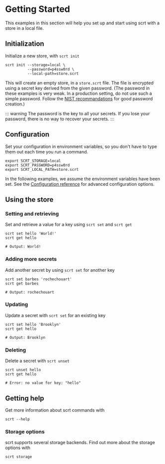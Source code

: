 # Getting Started

This examples in this section will help you set up and start using scrt with a store in a local file.

## Initialization

Initialize a new store, with `scrt init`

```shell
scrt init --storage=local \
          --password=p4ssw0rd \
          --local-path=store.scrt
```

This will create an empty store, in a `store.scrt` file. The file is encrypted using a secret key derived from the given password. (The password in these examples is very weak. In a production setting, do not use such a simple password. Follow the [NIST recommandations](https://auth0.com/blog/dont-pass-on-the-new-nist-password-guidelines/) for good password creation.)

::: warning
The password is the key to all your secrets. If you lose your password, there is no way to recover your secrets.
:::

## Configuration

Set your configuration in environment variables, so you don't have to type them out each time you run a command.

```shell
export SCRT_STORAGE=local
export SCRT_PASSWORD=p4ssw0rd
export SCRT_LOCAL_PATH=store.scrt
```

In the following examples, we assume the environment variables have been set. See the [Configuration reference](/guide/configuration.md) for advanced configuration options.

## Using the store

### Setting and retrieving

Set and retrieve a value for a key using `scrt set` and `scrt get`

```shell
scrt set hello 'World!'
scrt get hello

# Output: World!
```

### Adding more secrets

Add another secret by using `scrt set` for another key

```shell
scrt set barbes 'rochechouart'
scrt get barbes

# Output: rochechouart
```

### Updating

Update a secret with `scrt set` for an existing key

```shell
scrt set hello 'Brooklyn'
scrt get hello

# Output: Brooklyn
```

### Deleting

Delete a secret with `scrt unset`

```shell
scrt unset hello
scrt get hello

# Error: no value for key: "hello"
```

## Getting help

Get more information about scrt commands with

```shell
scrt --help
```

### Storage options

scrt supports several storage backends. Find out more about the storage options with

```shell
scrt storage
```
